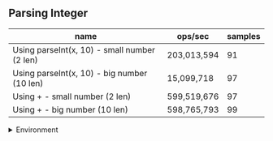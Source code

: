 ## Parsing Integer

|name|ops/sec|samples|
|-|-|-|
|Using parseInt(x, 10) - small number (2 len)|203,013,594|91|
|Using parseInt(x, 10) - big number (10 len)|15,099,718|97|
|Using + - small number (2 len)|599,519,676|97|
|Using + - big number (10 len)|598,765,793|99|


<details>
<summary>Environment</summary>

* __Machine:__ linux x64 | 2 vCPUs | 6.8GB Mem
* __Run:__ Tue Oct 03 2023 01:24:11 GMT+0000 (Coordinated Universal Time)
</details>

